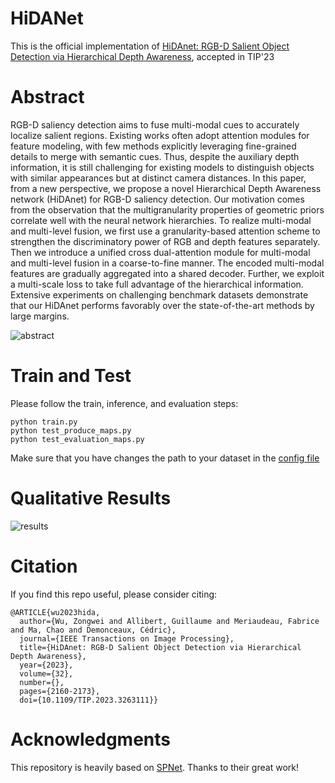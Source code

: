# HiDANet

This is the official implementation of [HiDAnet: RGB-D Salient Object Detection via Hierarchical Depth Awareness](https://arxiv.org/pdf/2301.07405.pdf), accepted in TIP'23

# Abstract

RGB-D saliency detection aims to fuse multi-modal cues to accurately localize salient regions. Existing works often adopt attention modules for feature modeling, with few methods explicitly leveraging fine-grained details to merge with semantic cues. Thus, despite the auxiliary depth information, it is still challenging for existing models to distinguish objects with similar appearances but at distinct camera distances. In this paper, from a new perspective, we propose a novel Hierarchical Depth Awareness network (HiDAnet) for RGB-D saliency detection. Our motivation comes from the observation that the multigranularity properties of geometric priors correlate well with the neural network hierarchies. To realize multi-modal and multi-level fusion, we first use a granularity-based attention scheme to strengthen the discriminatory power of RGB and depth features separately. Then we introduce a unified cross dual-attention module for multi-modal and multi-level fusion in a coarse-to-fine manner. The encoded multi-modal features are gradually aggregated into a shared decoder. Further, we exploit a multi-scale loss to take full advantage of the hierarchical information. Extensive experiments on challenging benchmark datasets demonstrate that our HiDAnet performs favorably over the state-of-the-art methods by large margins.

![abstract](https://github.com/Zongwei97/HIDANet/blob/main/Imgs/hidanet.png)

# Train and Test

Please follow the train, inference, and evaluation steps:

```
python train.py
python test_produce_maps.py
python test_evaluation_maps.py
```

Make sure that you have changes the path to your dataset in the [config file](https://github.com/Zongwei97/HIDANet/blob/main/Code/utils/options.py)

# Qualitative Results

![results](https://github.com/Zongwei97/HIDANet/blob/main/Imgs/hidaresult.png)

# Citation

If you find this repo useful, please consider citing:
```
@ARTICLE{wu2023hida,
  author={Wu, Zongwei and Allibert, Guillaume and Meriaudeau, Fabrice and Ma, Chao and Demonceaux, Cédric},
  journal={IEEE Transactions on Image Processing}, 
  title={HiDAnet: RGB-D Salient Object Detection via Hierarchical Depth Awareness}, 
  year={2023},
  volume={32},
  number={},
  pages={2160-2173},
  doi={10.1109/TIP.2023.3263111}}
```



# Acknowledgments
This repository is heavily based on [SPNet](https://github.com/taozh2017/SPNet). Thanks to their great work!
